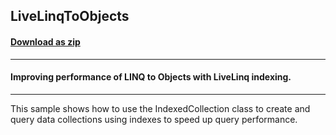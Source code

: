 ## LiveLinqToObjects
#### [Download as zip](https://downgit.github.io/#/home?url=https://github.com/GrapeCity/ComponentOne-WPF-Samples/tree/master/NET_4.5.2/C1.WPF.DataSource/CS/LiveLinq/HowTo/Indexing/LiveLinqToObjects)
____
#### Improving performance of LINQ to Objects with LiveLinq indexing.
____
This sample shows how to use the IndexedCollection class to create and
query data collections using indexes to speed up query performance.


